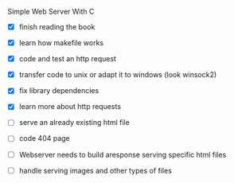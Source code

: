 Simple Web Server With C

- [x] finish reading the book
- [x] learn how makefile works
- [x] code and test an http request
- [x] transfer code to unix or adapt it to windows (look winsock2)
- [x] fix library dependencies
- [x] learn more about http requests
- [ ] serve an already existing html file
- [ ] code 404 page
- [ ] Webserver needs to build aresponse serving specific html files
- [ ] handle serving images and other types of files

